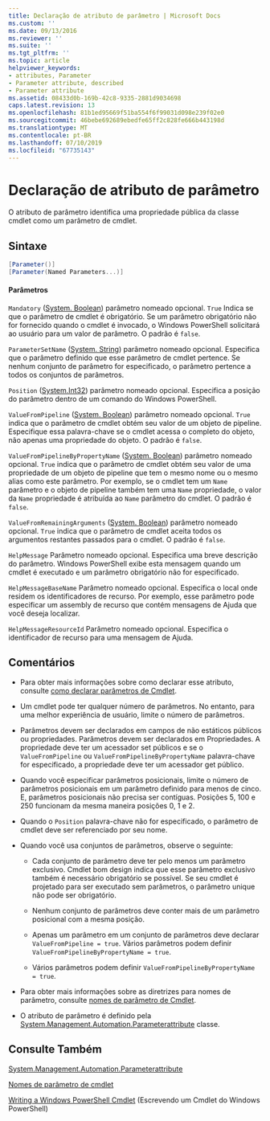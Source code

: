 ```yaml
---
title: Declaração de atributo de parâmetro | Microsoft Docs
ms.custom: ''
ms.date: 09/13/2016
ms.reviewer: ''
ms.suite: ''
ms.tgt_pltfrm: ''
ms.topic: article
helpviewer_keywords:
- attributes, Parameter
- Parameter attribute, described
- Parameter attribute
ms.assetid: 08433d0b-169b-42c8-9335-2881d9034698
caps.latest.revision: 13
ms.openlocfilehash: 81b1ed95669f51ba554f6f99031d098e239f02e0
ms.sourcegitcommit: 46bebe692689ebedfe65ff2c828fe666b443198d
ms.translationtype: MT
ms.contentlocale: pt-BR
ms.lasthandoff: 07/10/2019
ms.locfileid: "67735143"
---
```

# <a name="parameter-attribute-declaration"></a>Declaração de atributo de parâmetro

O atributo de parâmetro identifica uma propriedade pública da classe cmdlet como um parâmetro de cmdlet.

## <a name="syntax"></a>Sintaxe

```csharp
[Parameter()]
[Parameter(Named Parameters...)]
```

#### <a name="parameters"></a>Parâmetros

`Mandatory` ([System. Boolean](/dotnet/api/System.Boolean)) parâmetro nomeado opcional. `True` Indica se que o parâmetro de cmdlet é obrigatório. Se um parâmetro obrigatório não for fornecido quando o cmdlet é invocado, o Windows PowerShell solicitará ao usuário para um valor de parâmetro. O padrão é `false`.

`ParameterSetName` ([System. String](/dotnet/api/System.String)) parâmetro nomeado opcional. Especifica que o parâmetro definido que esse parâmetro de cmdlet pertence. Se nenhum conjunto de parâmetro for especificado, o parâmetro pertence a todos os conjuntos de parâmetros.

`Position` ([System.Int32](/dotnet/api/System.Int32)) parâmetro nomeado opcional. Especifica a posição do parâmetro dentro de um comando do Windows PowerShell.

`ValueFromPipeline` ([System. Boolean](/dotnet/api/System.Boolean)) parâmetro nomeado opcional. `True` indica que o parâmetro de cmdlet obtém seu valor de um objeto de pipeline. Especifique essa palavra-chave se o cmdlet acessa o completo do objeto, não apenas uma propriedade do objeto. O padrão é `false`.

`ValueFromPipelineByPropertyName` ([System. Boolean](/dotnet/api/System.Boolean)) parâmetro nomeado opcional. `True` indica que o parâmetro de cmdlet obtém seu valor de uma propriedade de um objeto de pipeline que tem o mesmo nome ou o mesmo alias como este parâmetro. Por exemplo, se o cmdlet tem um `Name` parâmetro e o objeto de pipeline também tem uma `Name` propriedade, o valor da `Name` propriedade é atribuída ao `Name` parâmetro do cmdlet. O padrão é `false`.

`ValueFromRemainingArguments` ([System. Boolean](/dotnet/api/System.Boolean)) parâmetro nomeado opcional. `True` indica que o parâmetro de cmdlet aceita todos os argumentos restantes passados para o cmdlet. O padrão é `false`.

`HelpMessage` Parâmetro nomeado opcional. Especifica uma breve descrição do parâmetro. Windows PowerShell exibe esta mensagem quando um cmdlet é executado e um parâmetro obrigatório não for especificado.

`HelpMessageBaseName` Parâmetro nomeado opcional. Especifica o local onde residem os identificadores de recurso. Por exemplo, esse parâmetro pode especificar um assembly de recurso que contém mensagens de Ajuda que você deseja localizar.

`HelpMessageResourceId` Parâmetro nomeado opcional. Especifica o identificador de recurso para uma mensagem de Ajuda.

## <a name="remarks"></a>Comentários

- Para obter mais informações sobre como declarar esse atributo, consulte [como declarar parâmetros de Cmdlet](./how-to-declare-cmdlet-parameters.md).

- Um cmdlet pode ter qualquer número de parâmetros. No entanto, para uma melhor experiência de usuário, limite o número de parâmetros.

- Parâmetros devem ser declarados em campos de não estáticos públicos ou propriedades. Parâmetros devem ser declarados em Propriedades. A propriedade deve ter um acessador set públicos e se o `ValueFromPipeline` ou `ValueFromPipelineByPropertyName` palavra-chave for especificado, a propriedade deve ter um acessador get público.

- Quando você especificar parâmetros posicionais, limite o número de parâmetros posicionais em um parâmetro definido para menos de cinco. E, parâmetros posicionais não precisa ser contíguas. Posições 5, 100 e 250 funcionam da mesma maneira posições 0, 1 e 2.

- Quando o `Position` palavra-chave não for especificado, o parâmetro de cmdlet deve ser referenciado por seu nome.

- Quando você usa conjuntos de parâmetros, observe o seguinte:

    - Cada conjunto de parâmetro deve ter pelo menos um parâmetro exclusivo. Cmdlet bom design indica que esse parâmetro exclusivo também é necessário obrigatório se possível. Se seu cmdlet é projetado para ser executado sem parâmetros, o parâmetro unique não pode ser obrigatório.

    - Nenhum conjunto de parâmetros deve conter mais de um parâmetro posicional com a mesma posição.

    - Apenas um parâmetro em um conjunto de parâmetros deve declarar `ValueFromPipeline = true`. Vários parâmetros podem definir `ValueFromPipelineByPropertyName = true`.

    - Vários parâmetros podem definir `ValueFromPipelineByPropertyName = true`.

- Para obter mais informações sobre as diretrizes para nomes de parâmetro, consulte [nomes de parâmetro de Cmdlet](standard-cmdlet-parameter-names-and-types.md).

- O atributo de parâmetro é definido pela [System.Management.Automation.Parameterattribute](/dotnet/api/System.Management.Automation.ParameterAttribute) classe.

## <a name="see-also"></a>Consulte Também

[System.Management.Automation.Parameterattribute](/dotnet/api/System.Management.Automation.ParameterAttribute)

[Nomes de parâmetro de cmdlet](standard-cmdlet-parameter-names-and-types.md)

[Writing a Windows PowerShell Cmdlet](./writing-a-windows-powershell-cmdlet.md) (Escrevendo um Cmdlet do Windows PowerShell)

